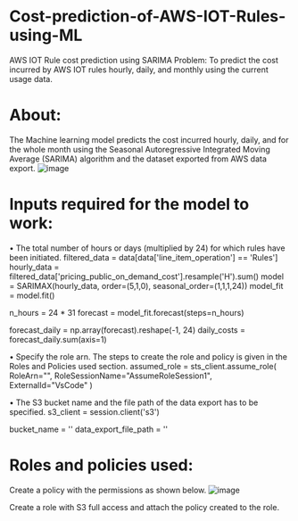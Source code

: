 # Cost-prediction-of-AWS-IOT-Rules-using-ML
AWS IOT Rule cost prediction using SARIMA
Problem:
To predict the cost incurred by AWS IOT rules hourly, daily, and monthly using the current usage data.

# About:
The Machine learning model predicts the cost incurred hourly, daily, and for the whole month using the Seasonal Autoregressive Integrated Moving Average (SARIMA) algorithm and the dataset exported from AWS data export.
![image](https://github.com/MonishP2003/Cost-prediction-of-AWS-IOT-Rules-using-ML/assets/129496247/1a579fc9-76cf-48a1-820f-718f7196df58)


# Inputs required for the model to work:

•	The total number of hours or days (multiplied by 24) for which rules have been initiated.
filtered_data = data[data['line_item_operation'] == 'Rules']
hourly_data = filtered_data['pricing_public_on_demand_cost'].resample('H').sum()
model = SARIMAX(hourly_data, order=(5,1,0), seasonal_order=(1,1,1,24))
model_fit = model.fit()

n_hours = 24 * 31
forecast = model_fit.forecast(steps=n_hours)

forecast_daily = np.array(forecast).reshape(-1, 24)
daily_costs = forecast_daily.sum(axis=1)


•	Specify the role arn. The steps to create the role and policy is given in the Roles and Policies used section.
assumed_role = sts_client.assume_role(
    RoleArn="",
    RoleSessionName="AssumeRoleSession1",
    ExternalId="VsCode"
)

•	The S3 bucket name and the file path of the data export has to be specified.
s3_client = session.client('s3')

bucket_name = ''
data_export_file_path = ''


# Roles and policies used:
Create a policy with the permissions as shown below.
![image](https://github.com/MonishP2003/Cost-prediction-of-AWS-IOT-Rules-using-ML/assets/129496247/e1630a2b-8e2d-48c7-b153-471aa37bdbda)

Create a role with S3 full access and attach the policy created to the role.
